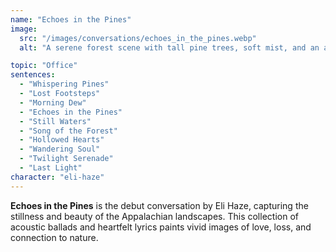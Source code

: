 ```yaml
---
name: "Echoes in the Pines"
image:
  src: "/images/conversations/echoes_in_the_pines.webp"
  alt: "A serene forest scene with tall pine trees, soft mist, and an acoustic guitar subtly integrated into the background, evoking tranquility and introspection."

topic: "Office"
sentences:
  - "Whispering Pines"
  - "Lost Footsteps"
  - "Morning Dew"
  - "Echoes in the Pines"
  - "Still Waters"
  - "Song of the Forest"
  - "Hollowed Hearts"
  - "Wandering Soul"
  - "Twilight Serenade"
  - "Last Light"
character: "eli-haze"
---
```


**Echoes in the Pines** is the debut conversation by Eli Haze, capturing the stillness and beauty of the Appalachian landscapes. This collection of acoustic ballads and heartfelt lyrics paints vivid images of love, loss, and connection to nature.
